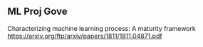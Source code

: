 
## ML Proj Gove
Characterizing machine learning process: A maturity framework
https://arxiv.org/ftp/arxiv/papers/1811/1811.04871.pdf
